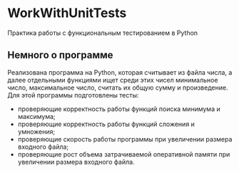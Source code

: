 # WorkWithUnitTests
Практика работы с функциональным тестированием в Python

## Немного о программе
Реализована программа на Python, которая считывает из файла числа, 
а далее отдельными функциями ищет среди этих чисел минимальное число, максимальное число, 
считать их общую сумму и произведение. 
Для этой программы подготовлены тесты:
- проверяющие корректность работы функций поиска минимума и максимума;
- проверяющие корректность работы функций сложения и умножения;
- проверяющие скорость работы программы при увеличении размера входного файла;
- проверяющие рост объема затрачиваемой оперативной памяти при увеличении размера входного файла.
